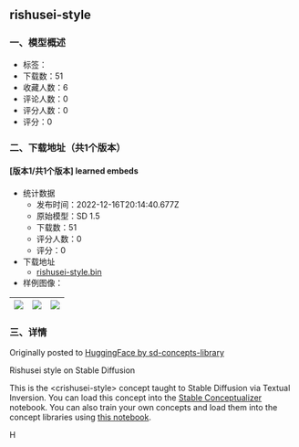 ## rishusei-style
### 一、模型概述

- 标签：
- 下载数：51
- 收藏人数：6
- 评论人数：0
- 评分人数：0
- 评分：0

### 二、下载地址（共1个版本）

#### [版本1/共1个版本] learned embeds

- 统计数据
  - 发布时间：2022-12-16T20:14:40.677Z
  - 原始模型：SD 1.5
  - 下载数：51
  - 评分人数：0
  - 评分：0
- 下载地址
  - [rishusei-style.bin](https://civitai.com/api/download/models/762)
- 样例图像：

| <img src="https://image.civitai.com/xG1nkqKTMzGDvpLrqFT7WA/1f200242-0fa2-45c1-5c42-5b71a21f2800/width=450/13986.jpeg" /> | <img src="https://image.civitai.com/xG1nkqKTMzGDvpLrqFT7WA/e513953e-aa79-40b0-11cd-b71b67530700/width=450/13985.jpeg" /> | <img src="https://image.civitai.com/xG1nkqKTMzGDvpLrqFT7WA/9c3c4db1-a240-4ad3-81c9-392ada79a300/width=450/13984.jpeg" /> |
| ---- | ---- | ---- |


### 三、详情
<p>Originally posted to <a href="https://huggingface.co/sd-concepts-library/rishusei-style" rel="ugc" target="_blank">HuggingFace by sd-concepts-library</a></p>Rishusei style on Stable Diffusion<p>This is the &lt;crishusei-style&gt; concept taught to Stable Diffusion via Textual Inversion. You can load this concept into the <a href="https://colab.research.google.com/github/huggingface/notebooks/blob/main/diffusers/stable_conceptualizer_inference.ipynb" rel="ugc" target="_blank">Stable Conceptualizer</a> notebook. You can also train your own concepts and load them into the concept libraries using <a href="https://colab.research.google.com/github/huggingface/notebooks/blob/main/diffusers/sd_textual_inversion_training.ipynb" rel="ugc" target="_blank">this notebook</a>.</p><p>H</p>